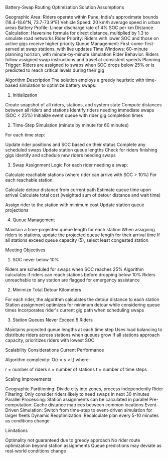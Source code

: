 Battery-Swap Routing Optimization Solution
Assumptions

Geographic Area: Riders operate within Pune, India's approximate bounds (18.4-18.6°N, 73.7-73.9°E)
Vehicle Speed: 20 km/h average speed in urban areas
Battery Profile: Linear discharge rate of 4% SOC per km
Distance Calculation: Haversine formula for direct distance, multiplied by 1.3 to simulate road networks
Rider Priority: Riders with lower SOC and those on active gigs receive higher priority
Queue Management: First-come-first-served at swap stations, with live updates
Time Windows: 60-minute planning horizon, with minute-by-minute simulation
Rider Behavior: Riders follow assigned swap instructions and travel at consistent speeds
Planning Trigger: Riders are assigned to swaps when SOC drops below 25% or is predicted to reach critical levels during their gig

Algorithm Description
The solution employs a greedy heuristic with time-based simulation to optimize battery swaps:
1. Initialization

Create snapshot of all riders, stations, and system state
Compute distances between all riders and stations
Identify riders needing immediate swaps (SOC < 25%)
Initialize event queue with rider gig completion times

2. Time-Step Simulation (minute by minute for 60 minutes)

For each time step:

Update rider positions and SOC based on their status
Complete any scheduled swaps
Update station queue lengths
Check for riders finishing gigs
Identify and schedule new riders needing swaps



3. Swap Assignment Logic
For each rider needing a swap:

Calculate reachable stations (where rider can arrive with SOC > 10%)
For each reachable station:

Calculate detour distance from current path
Estimate queue time upon arrival
Calculate total cost (weighted sum of detour distance and wait time)


Assign rider to the station with minimum cost
Update station queue projections

4. Queue Management

Maintain a time-projected queue length for each station
When assigning riders to stations, update the projected queue length for their arrival time
If all stations exceed queue capacity (5), select least congested station

Meeting Objectives
1. SOC never below 10%

Riders are scheduled for swaps when SOC reaches 25%
Algorithm calculates if riders can reach stations before dropping below 10%
Riders unreachable to any station are flagged for emergency assistance

2. Minimize Total Detour Kilometers

For each rider, the algorithm calculates the detour distance to each station
Station assignment optimizes for minimum detour while considering queue times
Incorporates rider's current gig path when scheduling swaps

3. Station Queues Never Exceed 5 Riders

Maintains projected queue lengths at each time step
Uses load balancing to distribute riders across stations when queues grow
If all stations approach capacity, prioritizes riders with lowest SOC

Scalability Considerations
Current Performance

Algorithm complexity: O(r × s × t) where:

r = number of riders
s = number of stations
t = number of time steps



Scaling Improvements

Geographic Partitioning: Divide city into zones, process independently
Rider Filtering: Only consider riders likely to need swaps in next 30 minutes
Parallel Processing: Station assignments can be calculated in parallel
Pre-computation: Cache distance matrices between common locations
Event-Driven Simulation: Switch from time-step to event-driven simulation for larger fleets
Dynamic Reoptimization: Recalculate plan every 5-10 minutes as conditions change

Limitations

Optimality not guaranteed due to greedy approach
No rider route optimization beyond station assignments
Queue predictions may deviate as real-world conditions change
